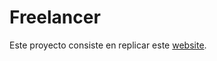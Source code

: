# Freelancer

Este proyecto consiste en replicar este [website](https://blackrockdigital.github.io/startbootstrap-freelancer/).

